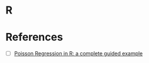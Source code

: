 # R

# References

- [ ] [Poisson Regression in R: a complete guided example](https://rpubs.com/Julian_Sampedro/1047952)
